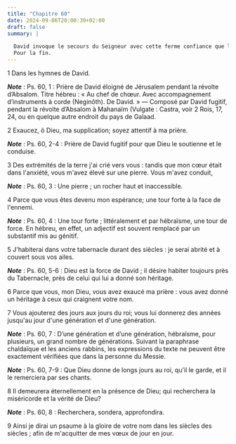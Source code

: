 ```yaml
---
title: "Chapitre 60"
date: 2024-09-06T20:00:39+02:00
draft: false
summary: |
  
  David invoque le secours du Seigneur avec cette ferme confiance que lui inspire la puissante protection dont il l’a toujours honoré.
  Pour la fin.
---
```



1 Dans les hymnes de David.

***Note*** :  Ps. 60, 1 : Prière de David éloigné de Jérusalem pendant la révolte d’Absalom. Titre hébreu : « Au chef de chœur. Avec accompagnement d’instruments à corde (Neginôth). De David. » ― Composé par David fugitif, pendant la révolte d’Absalom à Mahanaïm (Vulgate : Castra, voir 2 Rois, 17, 24, ou en quelque autre endroit du pays de Galaad.


2 Exaucez, ô Dieu, ma supplication; soyez attentif à ma prière.

***Note*** :  Ps. 60, 2-4 : Prière de David fugitif pour que Dieu le soutienne et le conduise.

3 Des extrémités de la terre j'ai crié vers vous : tandis que mon cœur était dans l'anxiété, vous m'avez élevé sur une pierre. Vous m'avez conduit,

***Note*** :  Ps. 60, 3 : Une pierre ; un rocher haut et inaccessible.


4 Parce que vous êtes devenu mon espérance; une tour forte à la face de l'ennemi.

***Note*** :  Ps. 60, 4 : Une tour forte ; littéralement et par hébraïsme, une tour de force. En hébreu, en effet, un adjectif est souvent remplacé par un substantif mis au génitif.

5 J'habiterai dans votre tabernacle durant des siècles : je serai abrité et à couvert sous vos ailes.

***Note*** :  Ps. 60, 5-6 : Dieu est la force de David ; il désire habiter toujours près du Tabernacle, près de celui qui lui a donné son héritage.

6 Parce que vous, mon Dieu, vous avez exaucé ma prière : vous avez donné un héritage à ceux qui craignent votre nom.


7 Vous ajouterez des jours aux jours du roi; vous lui donnerez des années jusqu'au jour d'une génération et d'une génération.

***Note*** :  Ps. 60, 7 : D’une génération et d’une génération, hébraïsme, pour plusieurs, un grand nombre de générations. Suivant la paraphrase chaldaïque et les anciens rabbins, les expressions du texte ne peuvent être exactement vérifiées que dans la personne du Messie.

***Note*** :  Ps. 60, 7-9 : Que Dieu donne de longs jours au roi, qu’il le garde, et il le remerciera par ses chants.

8 Il demeurera éternellement en la présence de Dieu; qui recherchera la miséricorde et la vérité de Dieu?

***Note*** :  Ps. 60, 8 : Recherchera, sondera, approfondira.

9 Ainsi je dirai un psaume à la gloire de votre nom dans les siècles des siècles ; afin de m'acquitter de mes vœux de jour en jour.

